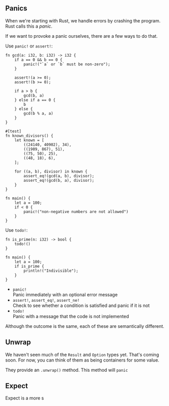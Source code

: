 <section class="slide">

# Panics

</section>
<section class="slide">

When we're starting with Rust, we handle errors by crashing the program.
Rust calls this a _panic_.

</section>

<section class="slide">

If we want to provoke a panic ourselves, there are a few ways to do that.

</section>

<section class="slide">

Use `panic!` or `assert!`:

```rust,editable
fn gcd(a: i32, b: i32) -> i32 {
    if a == 0 && b == 0 {
        panic!("`a` or `b` must be non-zero");
    }

    assert!(a >= 0);
    assert!(b >= 0);

    if a > b {
        gcd(b, a)
    } else if a == 0 {
        b
    } else {
        gcd(b % a, a)
    }
}

#[test]
fn known_divisors() {
    let known = [
        ((24140, 40902), 34),
        ((1989, 867), 51),
        ((75, 50), 25),
        ((48, 18), 6),
    ];

    for ((a, b), divisor) in known {
        assert_eq!(gcd(a, b), divisor);
        assert_eq!(gcd(b, a), divisor);
    }
}

fn main() {
    let a = 100;
    if < 0 {
        panic!("non-negative numbers are not allowed")
    }
}
```

</section>

<section class="slide">

Use `todo!`:

```rust,editable
fn is_prime(n: i32) -> bool {
    todo!()
}

fn main() {
    let a = 100;
    if is_prime {
        println!("Indivisible");
    }
}
```

</section>

<section class="slide">


<ul>
    <li class="fragment"><code>panic!</code><span class="fragment"> <br/>Panic immediately with an optional error message<br></span> </li>
    <li class="fragment"><code>assert!</code>, <code>assert_eq!</code>, <code>assert_ne!</code><span class="fragment"> <br/>Check to see whether a condition is satisfied and panic if it is not <br></span> </li>
    <li class="fragment"><code>todo!</code><span class="fragment"> <br/>Panic with a message that the code is not implemented<br></span> </li>
</ul>

<p class="fragment">Although the outcome is the same, each of these are semantically different.</p>

</section>

<section class="slide">

## Unwrap

</section>
<section class="slide">

We haven't seen much of the `Result` and `Option` types yet.
That's coming soon.
For now, you can think of them as being containers for some value.

They provide an `.unwrap()` method. This method will `panic`

</section>
<section class="slide">

## Expect

</section>

Expect is a more s